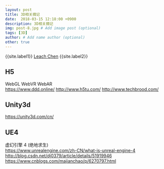 ```yaml
---
layout: post
title: 3D相关摘记
date:  2018-03-15 12:18:00 +0900  
description: 3D相关摘记
img: post-8.jpg # Add image post (optional)
tags: [3D]
author: # Add name author (optional)
other: true
---
```


{{site.label1}} <a href="https://github.com/leach-chen/leach-chen.github.io/" target="\_blank">Leach Chen</a> {{site.label2}}

## H5 ##
WebGL  WebVR WebAR<br>
<a href="https://www.ddd.online/" style="text-decoration: none;" target="\_blank" title="">https://www.ddd.online/</a>
<a href="http://www.h5tu.com/" style="text-decoration: none;" target="\_blank" title="">http://www.h5tu.com/</a>
<a href="http://www.techbrood.com/" style="text-decoration: none;" target="\_blank" title="">http://www.techbrood.com/</a>


## Unity3d ##
<a href="https://unity3d.com/cn/" style="text-decoration: none;" target="\_blank" title="">https://unity3d.com/cn/</a>


## UE4 ##
虚幻引擎 4 (绝地求生)<br>
<a href="https://www.unrealengine.com/zh-CN/what-is-unreal-engine-4" style="text-decoration: none;" target="\_blank" title="">https://www.unrealengine.com/zh-CN/what-is-unreal-engine-4</a>
<a href="http://blog.csdn.net/dj0379/article/details/51919946" style="text-decoration: none;" target="\_blank" title="">http://blog.csdn.net/dj0379/article/details/51919946</a>
<a href="https://www.cnblogs.com/majianchao/p/6270797.html" style="text-decoration: none;" target="\_blank" title="">https://www.cnblogs.com/majianchao/p/6270797.html</a>
